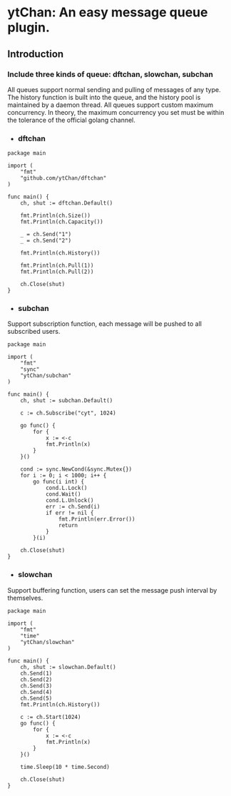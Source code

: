 # ytChan: An easy message queue plugin.

## Introduction
### Include three kinds of queue: dftchan, slowchan, subchan
All queues support normal sending and pulling of messages of any type. 
The history function is built into the queue, and the history pool is maintained by a daemon thread. 
All queues support custom maximum concurrency. 
In theory, the maximum concurrency you set must be within the tolerance of the official golang channel.

- ### dftchan
```
package main

import (
	"fmt"
	"github.com/ytChan/dftchan"
)

func main() {
    ch, shut := dftchan.Default()

    fmt.Println(ch.Size())
    fmt.Println(ch.Capacity())

    _ = ch.Send("1")
    _ = ch.Send("2")

    fmt.Println(ch.History())

    fmt.Println(ch.Pull(1))
    fmt.Println(ch.Pull(2))

    ch.Close(shut)
}
```

- ### subchan
Support subscription function, each message will be pushed to all subscribed users.
```
package main

import (
	"fmt"
	"sync"
	"ytChan/subchan"
)

func main() {
	ch, shut := subchan.Default()
	
	c := ch.Subscribe("cyt", 1024)
	
	go func() {
		for {
			x := <-c
			fmt.Println(x)
		}
	}()
	
	cond := sync.NewCond(&sync.Mutex{})
	for i := 0; i < 1000; i++ {
		go func(i int) {
			cond.L.Lock()
			cond.Wait()
			cond.L.Unlock()
			err := ch.Send(i)
			if err != nil {
				fmt.Println(err.Error())
				return
			}
		}(i)
		
	ch.Close(shut)
}
```
- ### slowchan
Support buffering function, users can set the message push interval by themselves.
```
package main

import (
	"fmt"
	"time"
	"ytChan/slowchan"
)

func main() {
    ch, shut := slowchan.Default()
	ch.Send(1)
	ch.Send(2)
	ch.Send(3)
	ch.Send(4)
	ch.Send(5)
	fmt.Println(ch.History())
	
	c := ch.Start(1024)
	go func() {
		for {
			x := <-c
			fmt.Println(x)
		}
	}()
	
	time.Sleep(10 * time.Second)
	
	ch.Close(shut)
}

```